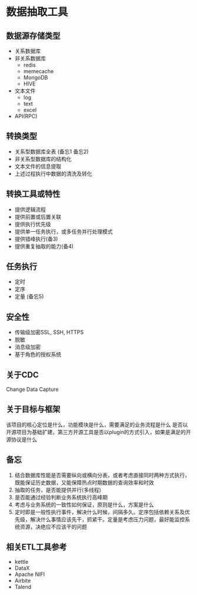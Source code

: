 # 数据抽取工具

## 数据源存储类型

- 关系数据库
- 非关系数据库
	- redis
	- memecache
	- MongoDB
	- HIVE
- 文本文件
	- log
	- text
	- excel
- API(RPC)
	
## 转换类型

- 关系型数据库全表 (备忘1 备忘2)
- 非关系型数据库的结构化
- 文本文件的信息提取
- 上述过程执行中数据的清洗及转化

## 转换工具或特性

- 提供逻辑流程
- 提供前置或后置关联
- 提供执行优先级
- 提供单一任务执行，或多任务并行处理模式
- 提供错峰执行(备3)
- 提供重复抽取的能力(备4)

## 任务执行

- 定时
- 定序
- 定量
(备忘5)


## 安全性

- 传输级加密SSL, SSH, HTTPS
- 脱敏
- 消息级加密
- 基于角色的授权系统


## 关于CDC

Change Data Capture

## 关于目标与框架

该项目的核心定位是什么，功能模块是什么，需要满足的业务流程是什么
是否以开源项目为基础扩建，第三方开源工具是否以plugin的方式引入，如果是满足的开源协议是什么

## 备忘


1. 结合数据库性能是否需要纵向或横向分表，或者考虑直接同时两种方式执行，既能保证历史数据，又能保障热点时期数据的查询效率和时效
2. 抽取的任务，是否能提供并行(多线程)
3. 是否能通过经验判断业务系统执行高峰期
4. 考虑与业务系统的一致性如何保证，原则是什么，方案是什么
5. 定时即是一般性执行事件，解决什么时候，间隔多久。定序包括依赖关系及优先级，解决什么事情应该先干，抓紧干。定量是考虑压力问题，最好能监控系统资源，决绝应不应该干的问题

## 相关ETL工具参考

- kettle
- DataX
- Apache NIFI
- Airbite
- Talend